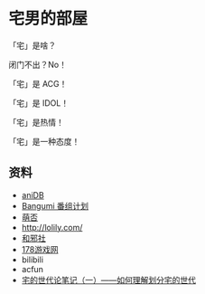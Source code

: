 # 宅男的部屋

「宅」是啥？

闭门不出？No！

「宅」是 ACG！

「宅」是 IDOL！

「宅」是热情！

「宅」是一种态度！

## 资料

- [aniDB](https://anidb.net/)
- [Bangumi 番组计划](https://bangumi.tv/)
- [萌否](http://moefou.org/)
- <http://lolily.com/>
- [和邪社](https://hexieshe.com/)
- [178游戏网](http://www.178.com/)
- bilibili
- acfun
- [宅的世代论笔记（一）——如何理解划分宅的世代](https://zhuanlan.zhihu.com/p/34434162)
